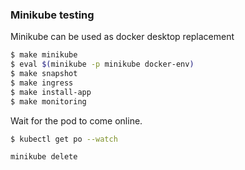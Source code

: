 ### Minikube testing

Minikube can be used as docker desktop replacement

```bash
$ make minikube
$ eval $(minikube -p minikube docker-env)
$ make snapshot
$ make ingress
$ make install-app
$ make monitoring
```

Wait for the pod to come online.

```bash
$ kubectl get po --watch
```

```bash
minikube delete
```
